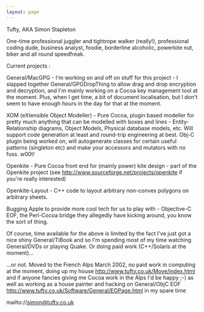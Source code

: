 ```yaml
---
layout: page
---
```


Tufty, AKA Simon Stapleton


One-time professional juggler and tightrope walker (really!), professional coding dude, business analyst, foodie, borderline alcoholic, powerkite nut, biker and all round speedfreak.

Current projects : 

General/MacGPG - I'm working on and off on stuff for this project - I slapped together General/GPGDropThing to allow drag and drop encryption and decryption, and I'm mainly working on a Cocoa key management tool at the moment.  Plus, when I get time, a bit of document localisation, but I don't seem to have enough hours in the day for that at the moment.

XOM (eXtensible Object Modeller) - Pure Cocoa, plugin based modeller for pretty much anything that can be modelled with boxes and lines - Entity-Relationship diagrams, Object Models, Physical database models, etc.  Will support code generation at least and round-trip engineering at best.  Obj-C plugin being worked on, will autogenerate classes for certain useful patterns (singleton etc) and make your accessors and mutators with no fuss.  w00t!

Openkite - Pure Cocoa front end for (mainly power) kite design - part of the Openkite project (see http://www.sourceforge.net/projects/openkite if you're really interested)

Openkite-Layout - C++ code to layout arbitrary non-convex polygons on arbitrary sheets.

Bugging Apple to provide more cool tech for us to play with - Objective-C EOF, the Perl-Cocoa bridge they allegedly have kicking around, you know the sort of thing.

Of course, time available for the above is limited by the fact I've just got a nice shiny General/TiBook and so I'm spending most of my time watching General/DVDs or playing Quake.  Or doing paid work (C++/Solaris at the moment)...

...or not.  Moved to the French Alps March 2002, no paid work in computing at the moment, doing up my house http://www.tufty.co.uk/Move/index.html and if anyone fancies giving me Cocoa work in the Alps I'd be happy ;-) as well as working as a house painter and hacking on General/ObjC EOF http://www.tufty.co.uk/Software/General/EOPage.html in my spare time

mailto://simon@tufty.co.uk